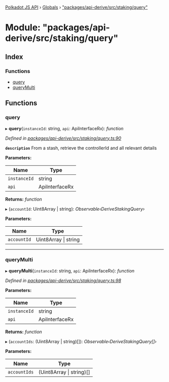 [Polkadot JS API](../README.md) › [Globals](../globals.md) › ["packages/api-derive/src/staking/query"](_packages_api_derive_src_staking_query_.md)

# Module: "packages/api-derive/src/staking/query"

## Index

### Functions

* [query](_packages_api_derive_src_staking_query_.md#query)
* [queryMulti](_packages_api_derive_src_staking_query_.md#querymulti)

## Functions

###  query

▸ **query**(`instanceId`: string, `api`: ApiInterfaceRx): *function*

*Defined in [packages/api-derive/src/staking/query.ts:90](https://github.com/polkadot-js/api/blob/af074500b/packages/api-derive/src/staking/query.ts#L90)*

**`description`** From a stash, retrieve the controllerId and all relevant details

**Parameters:**

Name | Type |
------ | ------ |
`instanceId` | string |
`api` | ApiInterfaceRx |

**Returns:** *function*

▸ (`accountId`: Uint8Array | string): *Observable‹DeriveStakingQuery›*

**Parameters:**

Name | Type |
------ | ------ |
`accountId` | Uint8Array &#124; string |

___

###  queryMulti

▸ **queryMulti**(`instanceId`: string, `api`: ApiInterfaceRx): *function*

*Defined in [packages/api-derive/src/staking/query.ts:98](https://github.com/polkadot-js/api/blob/af074500b/packages/api-derive/src/staking/query.ts#L98)*

**Parameters:**

Name | Type |
------ | ------ |
`instanceId` | string |
`api` | ApiInterfaceRx |

**Returns:** *function*

▸ (`accountIds`: (Uint8Array | string)[]): *Observable‹DeriveStakingQuery[]›*

**Parameters:**

Name | Type |
------ | ------ |
`accountIds` | (Uint8Array &#124; string)[] |
